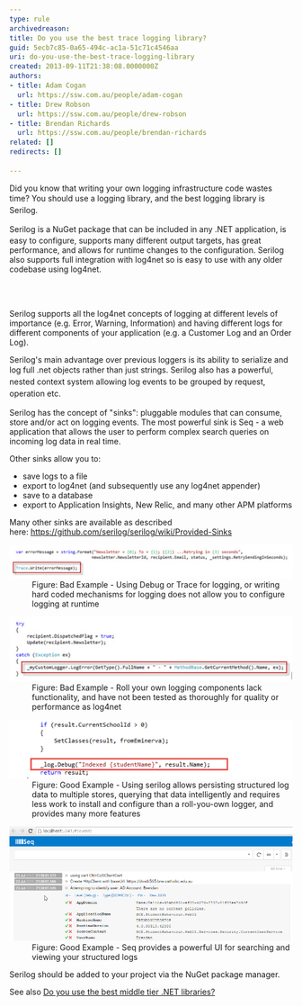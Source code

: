 ```yaml
---
type: rule
archivedreason: 
title: Do you use the best trace logging library?
guid: 5ecb7c85-0a65-494c-ac1a-51c71c4546aa
uri: do-you-use-the-best-trace-logging-library
created: 2013-09-11T21:38:08.0000000Z
authors:
- title: Adam Cogan
  url: https://ssw.com.au/people/adam-cogan
- title: Drew Robson
  url: https://ssw.com.au/people/drew-robson
- title: Brendan Richards
  url: https://ssw.com.au/people/brendan-richards
related: []
redirects: []

---
```



<p class="p1">Did you know that writing your own logging infrastructure code wastes time? You should use a logging library, and t<span style="line-height:20.8px;">he best logging library is Serilog.</span></p><p class="p2"><span style="line-height:20.8px;">Serilog </span>is a NuGet package that can be included in any .NET application, is easy to configure, supports many different output targets, has great performance, and allows for runtime changes to the configuration. Serilog also supports full integration with log4net so is easy to use with any older codebase using log4net.</p>
<br><excerpt class='endintro'></excerpt><br>
<p>Serilog supports all the log4net concepts of logging at different levels of importance (e.g. Error, Warning, Information) and having different logs for different components of your application (e.g. a Customer Log and an Order Log).</p><p class="p1">Serilog's main advantage over previous loggers is its ability to serialize and log full .net objects rather than just strings.<span style="line-height:20.8px;"> Serilog also has a powerful, nested context system allowing log events to be grouped by request, operation etc. </span><br></p><p class="p1">Serilog has the concept of "sinks": pluggable modules that can consume, store and/or act on logging events. The most powerful sink is Seq - a web application that allows the user to perform complex search queries on incoming log data in real time.</p><p class="p1">Other sinks allow you to:</p><ul class="p1"><li>save logs to a file<br></li><li>export to log4net (and subsequently use any log4net appender)</li><li>save to a database</li><li>export to Application Insights, New Relic, and many other APM platforms<br></li></ul><p>Many other sinks are available as described here: <a href="https://github.com/serilog/serilog/wiki/Provided-Sinks">https://github.com/serilog/serilog/wiki/Provided-Sinks </a></p><dl class="badImage"><dt> <img src="trace-logging-bad.jpg" alt="" /> </dt><dd>Figure: Bad Example - Using Debug or Trace for logging, or writing hard coded mechanisms for logging does not allow you to configure logging at runtime</dd></dl><dl class="badImage"><dt> <img src="trace-logging-bad-2.jpg" alt="" /> </dt><dd>Figure: Bad Example - Roll your own logging components lack functionality, and have not been tested as thoroughly for quality or performance as log4net</dd></dl><dl class="goodImage"><dt> <img alt="serilog.png" src="serilog.png" /> </dt><dd>Figure: Good Example - Using serilog allows persisting structured log data to multiple stores, querying that data intelligently and requires less work to install and configure than a roll-you-own logger, and provides many more features</dd></dl> <dl class="goodImage"> <dt> <img alt="seq2.png" src="seq2.png" style="width:800px;" /> </dt><dd>Figure: Good Example - Seq provides a powerful UI for searching and viewing your structured logs</dd></dl><p>Serilog should be added to your project via the NuGet package manager.<br></p><p>See also <a href=/do-you-use-the-best-middle-tier-net-libraries>Do you use the best middle tier .NET libraries?</a></p>


